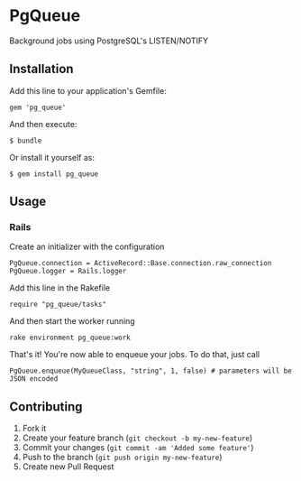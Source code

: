 # PgQueue

Background jobs using PostgreSQL's LISTEN/NOTIFY

## Installation

Add this line to your application's Gemfile:

    gem 'pg_queue'

And then execute:

    $ bundle

Or install it yourself as:

    $ gem install pg_queue

## Usage

### Rails

Create an initializer with the configuration

    PgQueue.connection = ActiveRecord::Base.connection.raw_connection
    PgQueue.logger = Rails.logger

Add this line in the Rakefile

    require "pg_queue/tasks"

And then start the worker running

    rake environment pg_queue:work

That's it! You're now able to enqueue your jobs. To do that, just call

    PgQueue.enqueue(MyQueueClass, "string", 1, false) # parameters will be JSON encoded

## Contributing

1. Fork it
2. Create your feature branch (`git checkout -b my-new-feature`)
3. Commit your changes (`git commit -am 'Added some feature'`)
4. Push to the branch (`git push origin my-new-feature`)
5. Create new Pull Request
